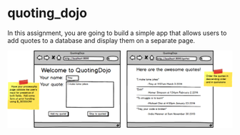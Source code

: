 # quoting_dojo
In this assignment, you are going to build a simple app that allows users to add quotes to a database and display them on a separate page.<br>

![](mockup-quotingdojo.png)
